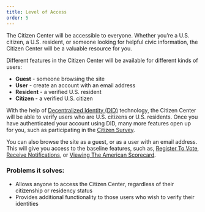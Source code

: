 ```yaml
---
title: Level of Access
order: 5
---
```


The Citizen Center will be accessible to everyone. Whether you’re a U.S. citizen, a U.S. resident, or someone looking for helpful civic information, the Citizen Center will be a valuable resource for you.

Different features in the Citizen Center will be available for different kinds of users:
- **Guest** - someone browsing the site
- **User** - create an account with an email address
- **Resident** - a verified U.S. resident
- **Citizen** - a verified U.S. citizen

With the help of [Decentralized Identity (DID)](/profile/did) technology, the Citizen Center will be able to verify users who are U.S. citizens or U.S. residents. Once you have authenticated your account using DID, many more features open up for you, such as participating in the [Citizen Survey](/on-the-pulse/citizen-survey). 

You can also browse the site as a guest, or as a user with an email address. This will give you access to the baseline features, such as, [Register To Vote](/elections/register-to-vote), [Receive Notifications](/profile/notifications), or [Viewing The American Scorecard](/on-the-pulse/american-scorecard).

### Problems it solves:
- Allows anyone to access the Citizen Center, regardless of their citizenship or residency status
- Provides additional functionality to those users who wish to verify their identities
